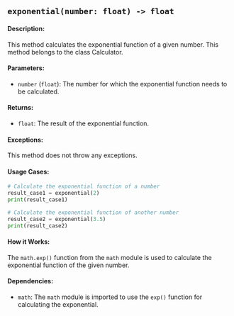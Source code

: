 ## `exponential(number: float) -> float`

#### Description:
This method calculates the exponential function of a given number. This method belongs to the class Calculator.

#### Parameters:
- `number` (`float`): The number for which the exponential function needs to be calculated.

#### Returns:
- `float`: The result of the exponential function.

#### Exceptions:
This method does not throw any exceptions.

#### Usage Cases:

```python
# Calculate the exponential function of a number
result_case1 = exponential(2)
print(result_case1)

# Calculate the exponential function of another number
result_case2 = exponential(3.5)
print(result_case2)
```

#### How it Works:
The `math.exp()` function from the `math` module is used to calculate the exponential function of the given number.

#### Dependencies:
- `math`: The `math` module is imported to use the `exp()` function for calculating the exponential.